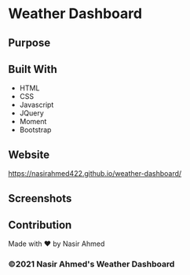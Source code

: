 # Weather Dashboard

## Purpose


## Built With
* HTML
* CSS
* Javascript
* JQuery
* Moment
* Bootstrap

## Website
https://nasirahmed422.github.io/weather-dashboard/

## Screenshots



## Contribution
Made with ❤️ by Nasir Ahmed

### ©️2021 Nasir Ahmed's Weather Dashboard
